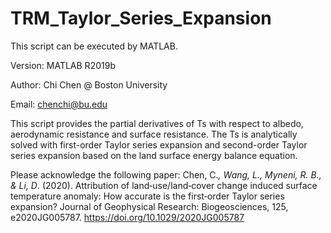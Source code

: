 # TRM_Taylor_Series_Expansion
This script can be executed by MATLAB.

Version: MATLAB R2019b

Author: Chi Chen @ Boston University

Email: chenchi@bu.edu

This script provides the partial derivatives of Ts with respect to albedo, aerodynamic resistance and surface resistance. The Ts is analytically solved with first-order Taylor series expansion and second-order Taylor series expansion based on the land surface energy balance equation.

Please acknowledge the following paper:
Chen, C.*, Wang, L., Myneni, R. B., & Li, D*. (2020). Attribution of land‐use/land‐cover change induced surface temperature anomaly: How accurate is the first‐order Taylor series expansion? Journal of Geophysical Research: Biogeosciences, 125, e2020JG005787. https://doi.org/10.1029/2020JG005787

